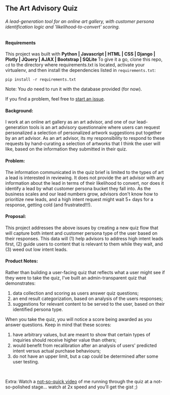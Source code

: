
<h2>The Art Advisory Quiz</h2>
<h6>A lead-generation tool for an online art gallery, with customer persona identification logic and 'likelihood-to-convert' scoring.</h6>

<h4>Requirements</h4>

This project was built with <b> Python | Javascript | HTML | CSS | Django | Plotly | JQuery | AJAX | Bootstrap | SQLite </b>
To give it a go, clone this repo, `cd` to the directory where requirements.txt is located, activate your virtualenv, and then install the dependencies listed in `requirements.txt`:    

    pip install -r requirements.txt
    
Note: You *do* need to run it with the database provided (for now).

If you find a problem, feel free to [start an issue](https://github.com/proj-algos-july2020/mpreston_solo/issues).



<h4>Background:</h4>
<p>I work at an online art gallery as an art advisor, and one of our lead-generation 
    tools is an art advisory questionnaire where users can request personalized a selection of 
    personalized artwork suggestions put together by an art advisor. As an art advisor, its my 
    responsibility to respond to these requests by hand-curating a selection of artworks that I 
    think the user will like, based on the information they submitted in their quiz.
</p>
<h4>Problem:</h4> 
<p>The information communicated in the quiz brief is limited to the types of art a lead is interested 
    in reviewing. It does not provide the art advisor with any information about the lead in terms of 
    their likelihood to convert, nor does it identify a lead by what customer persona bucket they fall 
    into. As the business scales and our lead numbers grow, advisors don't know how to prioritize new 
    leads, and a high intent request might wait 5+ days for a response, getting cold (and frustrated!!!).
</p>
<h4>Proposal:</h4>
<p>This project addresses the above issues by creating a new quiz flow that will capture 
    both intent and customer persona type of the user based on their responses. This data will
    (1) help advisors to address high intent leads first, (2) guide users to content that is 
    relevant to them while they wait, and (3) weed out low intent leads. 
</p>
<h4>Product Notes:</h4>
<p>Rather than building a user-facing quiz that reflects what a user might see if they were to take the quiz, 
    I've built an admin-transparent quiz that demonstrates:
    <ol>
        <li>data collection and scoring as users answer quiz questions;</li>
        <li>an end result categorization, based on analysis of the users responses;</li>
        <li>suggestions for relevant content to be served to the user, based on their identified persona type.</li>
    </ol>
</p>
<p>
    When you take the quiz, you will notice a score being awarded as you answer questions. Keep in mind that these scores:
    <ol>
        <li>have arbitrary values, but are meant to show that certain types of inquiries should receive higher value than others;</li>
        <li>would benefit from recalibration after an analysis of users' predicted intent versus actual purchase behaviours;</li>
        <li>do not have an upper limit, but a cap could be determined after some user testing.</li>
    </ol>
</p>
<br>

Extra: Watch a [not-so-quick video](https://drive.google.com/file/d/1Nrq7slWzBBAr6MS1VJxEYBZApGqqaCKe/view?usp=sharing) of me running through the quiz at a not-so-polished stage... watch at 2x speed and you'll get the gist ;)
